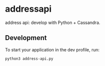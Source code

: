 # addressapi
address api: develop with Python + Cassandra.

## Development

To start your application in the dev profile, run:

```
python3 address-api.py
```
